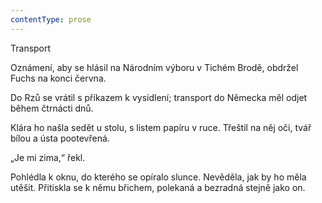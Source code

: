 ```yaml
---
contentType: prose
---
```


<section>

Transport

Oznámení, aby se hlásil na Národním výboru v Tichém Brodě, obdržel Fuchs na konci června.

Do Rzů se vrátil s příkazem k vysídlení; transport do Německa měl odjet během čtrnácti dnů.

Klára ho našla sedět u stolu, s listem papíru v ruce. Třeštil na něj oči, tvář bílou a ústa pootevřená.

„Je mi zima,“ řekl.

Pohlédla k oknu, do kterého se opíralo slunce. Nevěděla, jak by ho měla utěšit. Přitiskla se k němu břichem, polekaná a bezradná stejně jako on.

</section>
